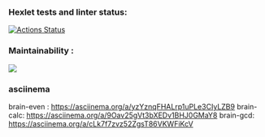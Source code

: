 ### Hexlet tests and linter status:
[![Actions Status](https://github.com/TabulaSmaragudina/python-project-lvl1/workflows/hexlet-check/badge.svg)](https://github.com/TabulaSmaragudina/python-project-lvl1/actions)
### Maintainability :
<a href="https://codeclimate.com/github/TabulaSmaragudina/python-project-lvl1/maintainability"><img src="https://api.codeclimate.com/v1/badges/ee251eeb91fd6ebb0ee6/maintainability" /></a>
### asciinema
brain-even :
https://asciinema.org/a/yzYznqFHALrp1uPLe3CIyLZB9
brain-calc:
https://asciinema.org/a/9Oav25gVt3bXEDv1BHJ0GMaY8
brain-gcd:
https://asciinema.org/a/cLk7f7zvz52ZgsT86VKWFiKcV


